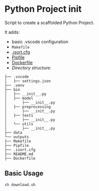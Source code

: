 # Python Project init

Script to create a scaffolded Python Project.

 It adds:
-  basic .vscode configuration
-  `Makefile`
-  [.isort.cfg](https://github.com/PyCQA/isort)
-  [Pipfile](https://pipenv-fork.readthedocs.io/en/latest/)
-  [Dockerfile](https://github.com/docker-library/python/blob/6a2c0f48f011aa279a0c9190725fc84a220460bc/3.9/bullseye/slim/Dockerfile)
-  *Directory structure*:

```text
├── .vscode
│   ├── settings.json
├── .venv
├── bin
│   ├── __init__.py
│   ├── model
│       ├── __init__.py
│   ├── preprocessing
│       ├── __init__.py
│   ├── tests
│       ├── __init__.py
│   └── utils
│       ├── __init__.py
├── data
└── outputs
├── Makefile
├── Pipfile
├── .isort.cfg
├── README.md
├── Dockerfile
```

## Basic Usage

```bash
sh download.sh
```
